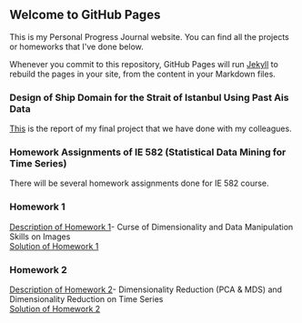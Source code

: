 ## Welcome to GitHub Pages

This is my Personal Progress Journal website. You can find all the projects or homeworks that I've done below.

Whenever you commit to this repository, GitHub Pages will run [Jekyll](https://jekyllrb.com/) to rebuild the pages in your site, from the content in your Markdown files.

### Design of Ship Domain for the Strait of Istanbul Using Past Ais Data
[This](https://enesssari.github.io/Personal/CE492%20-%20Final%20Report_Sar%C4%B1_Rogenbuke_Aybar_Oru%C3%A7_Tarhan.pdf) is the report of my final project that we have done with my colleagues. 

### Homework Assignments of IE 582 (Statistical Data Mining for Time Series)
There will be several homework assignments done for IE 582 course.

### Homework 1
[Description of Homework 1](https://enesssari.github.io/Personal/IE582_Fall21_Homework1.pdf)- Curse of Dimensionality and Data Manipulation Skills on Images <br>
[Solution of Homework 1](https://enesssari.github.io/Personal/IE%20582%20HW%201-%20Enes%20Sar%C4%B1.html)

### Homework 2                
[Description of Homework 2](https://enesssari.github.io/Personal/Homework2/IE582_Fall21_Homework2.pdf)- Dimensionality Reduction (PCA & MDS) and Dimensionality Reduction on Time Series <br>
[Solution of Homework 2](https://enesssari.github.io/Personal/Homework2/Homework2.html)

